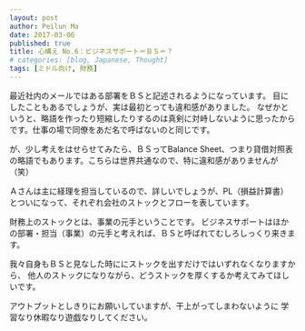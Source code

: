 ```yaml
---
layout: post
author: Peilun Ma
date: 2017-03-06
published: true
title: 心構え No.6：ビジネスサポート＝ＢＳ＝？
# categories: [blog, Japanese, Thought]
tags: [ミドル向け, 財務]
---
```

最近社内のメールではある部署をＢＳと記述されるようになっています。
目にしたこともあるでしょうが、実は最初とっても違和感がありました。
なぜかというと、略語を作ったり短縮したりするのは真剣に対峙しないように思ったからです。仕事の場で同僚をあだ名で呼ばないのと同じです。

が、少し考えをはせらせてみたら、ＢＳってBalance Sheet、つまり貸借対照表の略語でもあります。こちらは世界共通なので、特に違和感がありませんが（笑）

Ａさんは主に経理を担当しているので、詳しいでしょうが、PL（損益計算書）とついになって、それぞれ会社のストックとフローを表しています。

財務上のストックとは、事業の元手ということです。
ビジネスサポートはほかの部署・担当（事業）の元手と考えれば、ＢＳと呼ばれてむしろしっくり来きます。

我々自身もＢＳと見なした時ににストックを出すだけではいずれなくなりますから、
他人のストックになりながら、どうストックを厚くするか考えてみてほしいです。

アウトプットとしきりにお願いしていますが、干上がってしまわないように
学習なり休暇なり遊戯なりしてください。
